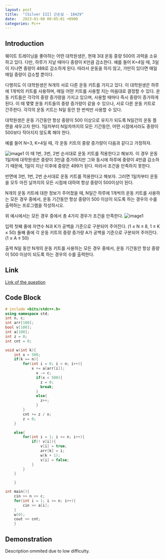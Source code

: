 ```yaml
---
layout: post
title:  "[Silver III] 근손실 - 18429"
date:   2023-01-08 00:05:01 +0900
categories: Pc++
---
```


## Introduction

웨이트 트레이닝을 좋아하는 어떤 대학원생은, 현재 3대 운동 중량 500의 괴력을 소유하고 있다. 다만, 하루가 지날 때마다 중량이 K만큼 감소한다. 예를 들어 K=4일 때, 3일이 지나면 중량이 488로 감소하게 된다. 따라서 운동을 하지 않고, 가만히 있다면 매일매일 중량이 감소할 뿐이다.

다행히도 이 대학원생은 N개의 서로 다른 운동 키트를 가지고 있다. 이 대학원생은 하루에 1개씩의 키트를 사용하며, 매일 어떤 키트를 사용할 지는 마음대로 결정할 수 있다. 운동 키트들은 각각의 중량 증가량을 가지고 있으며, 사용할 때마다 즉시 중량이 증가하게 된다. 이 때 몇몇 운동 키트들의 중량 증가량이 같을 수 있으나, 서로 다른 운동 키트로 간주한다. 각각의 운동 키트는 N일 동안 한 번씩만 사용할 수 있다.

대학원생은 운동 기간동안 항상 중량이 500 이상으로 유지가 되도록 N일간의 운동 플랜을 세우고자 한다. 1일차부터 N일차까지의 모든 기간동안, 어떤 시점에서라도 중량이 500보다 작아지지 않도록 해야 한다.

예를 들어 N=3, K=4일 때, 각 운동 키트의 중량 증가량이 다음과 같다고 가정하자.

![image1](https://camo.githubusercontent.com/96166ff2229c84bb67ea5abb3f8e10a92de5752a54c8f390a79456bce0f2d490/68747470733a2f2f75706c6f61642e61636d696370632e6e65742f31306366396433392d353233342d346566632d393738622d3238323136386239343539622f2d2f707265766965772f)
이 때 1번, 3번, 2번 순서대로 운동 키트를 적용한다고 해보자. 이 경우 운동 1일차에 대학원생은 중량이 3만큼 증가하지만 그와 동시에 하루에 중량이 4만큼 감소하기 때문에, 1일이 지난 이후에 중량은 499가 된다. 따라서 조건을 만족하지 못한다.

반면에 3번, 1번, 2번 순서대로 운동 키트를 적용한다고 해보자. 그러면 1일차부터 운동을 모두 마친 날까지의 모든 시점에 대하여 항상 중량이 500이상이 된다.

N개의 운동 키트에 대한 정보가 주어졌을 때, N일간 하루에 1개씩의 운동 키트를 사용하는 모든 경우 중에서, 운동 기간동안 항상 중량이 500 이상이 되도록 하는 경우의 수를 출력하는 프로그램을 작성하시오.

위 예시에서는 모든 경우 중에서 총 4가지 경우가 조건을 만족한다.
![image1](https://camo.githubusercontent.com/3b4c9040f4cd6670d1739efa8cf25300c0025f1ca29d96cfc5b2bb97b56325d5/68747470733a2f2f75706c6f61642e61636d696370632e6e65742f31313062653061372d363233392d343362342d623734362d6163663839353834663539622f2d2f707265766965772f)

입력
첫째 줄에 자연수 N과 K가 공백을 기준으로 구분되어 주어진다. (1 ≤ N ≤ 8, 1 ≤ K ≤ 50) 둘째 줄에 각 운동 키트의 중량 증가량 A가 공백을 기준으로 구분되어 주어진다. (1 ≤ A ≤ 50)

출력
N일 동안 N개의 운동 키트를 사용하는 모든 경우 중에서, 운동 기간동안 항상 중량이 500 이상이 되도록 하는 경우의 수를 출력한다.

## Link

[Link of the question](https://www.acmicpc.net/problem/18429)

## Code Block

```c++
# include <bits/stdc++.h>
using namespace std;
int n, c;
int arr[100];
bool v[100];
int a[100];
int z = 0;
int cnt = 0;

void w(int k){
    int x = 500;
    if(k == n){
        for(int i = 0; i < n; i++){
            x += a[arr[i]];
              x -= c;
              if(x < 500){
                z = 0;
                break;
              }
              else{
                z++;
              }
        }
        cnt += z / n;
        z = 0;
    }

    else{
        for(int i = 1; i <= n; i++){
            if(! v[i]){
                v[i] = true;
                arr[k] = i;
                w(k + 1);
                v[i] = false;
            }
        }
    }

    }

int main(){
    cin >> n >> c;
    for(int i = 1; i <= n; i++){
        cin >> a[i];
    }
    w(0);
    cout << cnt;
    }
```

## Demonstration

Description ommited due to low difficulty.
